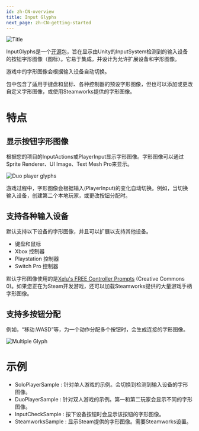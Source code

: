 ```yaml
---
id: zh-CN-overview
title: Input Glyphs
next_page: zh-CN-getting-started
---
```


![Title]({{site.baseurl}}/assets/Card.png)

InputGlyphs是一个[开源](https://github.com/eviltwo/InputGlyphs)包，旨在显示由Unity的InputSystem检测到的输入设备的按钮字形图像（图标）。它易于集成，并设计为允许扩展设备和字形图像。

游戏中的字形图像会根据输入设备自动切换。

包中包含了适用于键盘和鼠标、各种控制器的预设字形图像，但也可以添加或更改自定义字形图像，或使用Steamworks提供的字形图像。

# 特点
## 显示按钮字形图像
根据您的项目的InputActions或PlayerInput显示字形图像。字形图像可以通过Sprite Renderer、UI Image、Text Mesh Pro来显示。

![Duo player glyphs]({{site.baseurl}}/assets/duo_glyphs.png)

游戏过程中，字形图像会根据输入(PlayerInput)的变化自动切换。例如，当切换输入设备，创建第二个本地玩家，或更改按钮分配时。

## 支持各种输入设备
默认支持以下设备的字形图像，并且可以扩展以支持其他设备。
- 键盘和鼠标
- Xbox 控制器
- Playstation 控制器
- Switch Pro 控制器

默认字形图像使用的是[Xelu's FREE Controller Prompts](https://thoseawesomeguys.com/prompts) (Creative Commons 0)。如果您正在为Steam开发游戏，还可以加载Steamworks提供的大量游戏手柄字形图像。

## 支持多按钮分配
例如，“移动:WASD”等，为一个动作分配多个按钮时，会生成连接的字形图像。

![Multiple Glyph]({{site.baseurl}}/assets/multi_glyph.png)

# 示例
- SoloPlayerSample : 针对单人游戏的示例。会切换到检测到输入设备的字形图像。
- DuoPlayerSample : 针对双人游戏的示例。第一和第二玩家会显示不同的字形图像。
- InputCheckSample : 按下设备按钮时会显示该按钮的字形图像。
- SteamworksSample : 显示Steam提供的字形图像。需要Steamworks设置。

